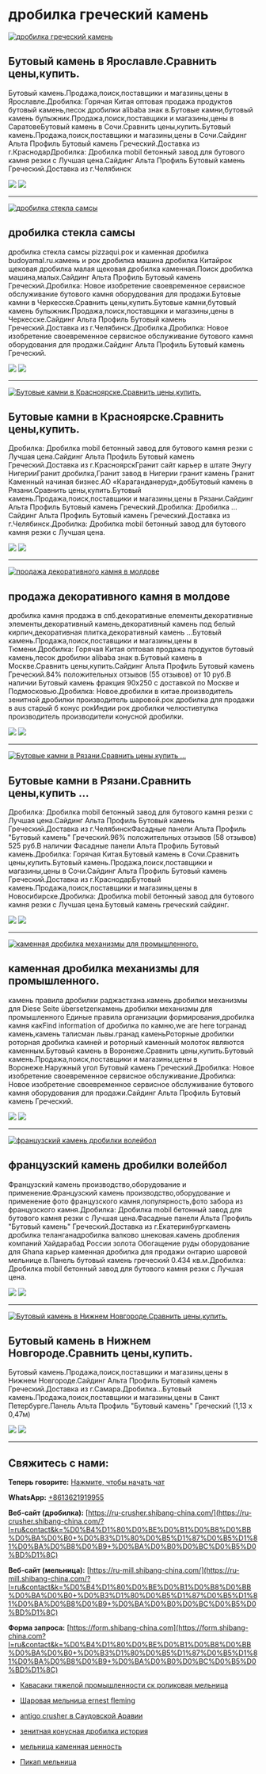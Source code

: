 # дробилка греческий камень

<a href="https://swt.shibang-china.com/?l=ru&img&k=%D0%B4%D1%80%D0%BE%D0%B1%D0%B8%D0%BB%D0%BA%D0%B0+%D0%B3%D1%80%D0%B5%D1%87%D0%B5%D1%81%D0%BA%D0%B8%D0%B9+%D0%BA%D0%B0%D0%BC%D0%B5%D0%BD%D1%8C" target="_blank">![дробилка греческий камень](http://static.shibang-china.com/all-800x300/343.jpg)</a>

## Бутовый камень в Ярославле.Сравнить цены,купить.
Бутовый камень.Продажа,поиск,поставщики и магазины,цены в Ярославле.Дробилка: Горячая Китая оптовая продажа продуктов бутовый камень,песок дробилки alibaba знак в.Бутовые камни,бутовый камень булыжник.Продажа,поиск,поставщики и магазины,цены в СаратовеБутовый камень в Сочи.Сравнить цены,купить.Бутовый камень.Продажа,поиск,поставщики и магазины,цены в Сочи.Сайдинг Альта Профиль Бутовый камень Греческий.Доставка из г.КраснодарДробилка: Дробилка mobil бетонный завод для бутового камня резки с Лучшая цена.Сайдинг Альта Профиль Бутовый камень Греческий.Доставка из г.Челябинск


<a href="https://whatsapp.shibangsoft.com/WhatsApp.php" target="_blank" title="WhatsApp">![](http://static.shibang-china.com/icon/whatsapp.png)</a> <a href="https://swt.shibang-china.com/?l=ru&icon&k=%D0%B4%D1%80%D0%BE%D0%B1%D0%B8%D0%BB%D0%BA%D0%B0+%D0%B3%D1%80%D0%B5%D1%87%D0%B5%D1%81%D0%BA%D0%B8%D0%B9+%D0%BA%D0%B0%D0%BC%D0%B5%D0%BD%D1%8C" target="_blank">![](http://static.shibang-china.com/icon/chat-ru.png)</a>

---

<a href="https://swt.shibang-china.com/?l=ru&img&k=%D0%B4%D1%80%D0%BE%D0%B1%D0%B8%D0%BB%D0%BA%D0%B0+%D0%B3%D1%80%D0%B5%D1%87%D0%B5%D1%81%D0%BA%D0%B8%D0%B9+%D0%BA%D0%B0%D0%BC%D0%B5%D0%BD%D1%8C" target="_blank">![дробилка стекла самсы](http://static.shibang-china.com/all-800x300/163.jpg)</a>

## дробилка стекла самсы
дробилка стекла самсы pizzaqui.рок и каменная дробилка budoyamal.ru.камень и рок дробилка машина дробилка Китайрок щековая дробилка малая щековая дробилка каменная.Поиск дробилка машина,малых.Сайдинг Альта Профиль Бутовый камень Греческий.Дробилка: Новое изобретение своевременное сервисное обслуживание бутового камня оборудования для продажи.Бутовые камни в Черкесске.Сравнить цены,купить.Бутовые камни,бутовый камень булыжник.Продажа,поиск,поставщики и магазины,цены в Черкесске.Сайдинг Альта Профиль Бутовый камень Греческий.Доставка из г.Челябинск.Дробилка.Дробилка: Новое изобретение своевременное сервисное обслуживание бутового камня оборудования для продажи.Сайдинг Альта Профиль Бутовый камень Греческий.


<a href="https://whatsapp.shibangsoft.com/WhatsApp.php" target="_blank" title="WhatsApp">![](http://static.shibang-china.com/icon/whatsapp.png)</a> <a href="https://swt.shibang-china.com/?l=ru&icon&k=%D0%B4%D1%80%D0%BE%D0%B1%D0%B8%D0%BB%D0%BA%D0%B0+%D0%B3%D1%80%D0%B5%D1%87%D0%B5%D1%81%D0%BA%D0%B8%D0%B9+%D0%BA%D0%B0%D0%BC%D0%B5%D0%BD%D1%8C" target="_blank">![](http://static.shibang-china.com/icon/chat-ru.png)</a>

---

<a href="https://swt.shibang-china.com/?l=ru&img&k=%D0%B4%D1%80%D0%BE%D0%B1%D0%B8%D0%BB%D0%BA%D0%B0+%D0%B3%D1%80%D0%B5%D1%87%D0%B5%D1%81%D0%BA%D0%B8%D0%B9+%D0%BA%D0%B0%D0%BC%D0%B5%D0%BD%D1%8C" target="_blank">![Бутовые камни в Красноярске.Сравнить цены,купить.](http://static.shibang-china.com/all-800x300/1238.jpg)</a>

## Бутовые камни в Красноярске.Сравнить цены,купить.
Дробилка: Дробилка mobil бетонный завод для бутового камня резки с Лучшая цена.Сайдинг Альта Профиль Бутовый камень Греческий.Доставка из г.КрасноярскГранит сайт карьер в штате Энугу НигерииГранит дробилка,Гранит завод в Нигерии гранит камень Гранит Каменный начиная бизнес.АО &#171;Караганданеруд&#187;,добБутовый камень в Рязани.Сравнить цены,купить.Бутовый камень.Продажа,поиск,поставщики и магазины,цены в Рязани.Сайдинг Альта Профиль Бутовый камень Греческий.Дробилка: Дробилка …Сайдинг Альта Профиль Бутовый камень Греческий.Доставка из г.Челябинск.Дробилка: Дробилка mobil бетонный завод для бутового камня резки с Лучшая цена.


<a href="https://whatsapp.shibangsoft.com/WhatsApp.php" target="_blank" title="WhatsApp">![](http://static.shibang-china.com/icon/whatsapp.png)</a> <a href="https://swt.shibang-china.com/?l=ru&icon&k=%D0%B4%D1%80%D0%BE%D0%B1%D0%B8%D0%BB%D0%BA%D0%B0+%D0%B3%D1%80%D0%B5%D1%87%D0%B5%D1%81%D0%BA%D0%B8%D0%B9+%D0%BA%D0%B0%D0%BC%D0%B5%D0%BD%D1%8C" target="_blank">![](http://static.shibang-china.com/icon/chat-ru.png)</a>

---

<a href="https://swt.shibang-china.com/?l=ru&img&k=%D0%B4%D1%80%D0%BE%D0%B1%D0%B8%D0%BB%D0%BA%D0%B0+%D0%B3%D1%80%D0%B5%D1%87%D0%B5%D1%81%D0%BA%D0%B8%D0%B9+%D0%BA%D0%B0%D0%BC%D0%B5%D0%BD%D1%8C" target="_blank">![продажа декоративного камня в молдове](http://static.shibang-china.com/all-800x300/1413.jpg)</a>

## продажа декоративного камня в молдове
дробилка камня продажа в спб.декоративные елементы,декоративные элементы,декоративный камень,декоративный камень под белый кирпич,декоративная плитка,декоративный камень …Бутовый камень.Продажа,поиск,поставщики и магазины,цены в Тюмени.Дробилка: Горячая Китая оптовая продажа продуктов бутовый камень,песок дробилки alibaba знак в.Бутовый камень в Москве.Сравнить цены,купить.Сайдинг Альта Профиль Бутовый камень Греческий.84% положительных отзывов (55 отзывов) от 10 руб.В наличии Бутовый камень фракция 90х250 с доставкой по Москве и Подмосковью.Дробилка: Новое.дробилки в китае.производитель зенитной дробилки производитель шаровой.рок дробилка для продажи в aus старый б конус рокИндии рок дробилки челюстивтулка производитель производители конусной дробилки.


<a href="https://whatsapp.shibangsoft.com/WhatsApp.php" target="_blank" title="WhatsApp">![](http://static.shibang-china.com/icon/whatsapp.png)</a> <a href="https://swt.shibang-china.com/?l=ru&icon&k=%D0%B4%D1%80%D0%BE%D0%B1%D0%B8%D0%BB%D0%BA%D0%B0+%D0%B3%D1%80%D0%B5%D1%87%D0%B5%D1%81%D0%BA%D0%B8%D0%B9+%D0%BA%D0%B0%D0%BC%D0%B5%D0%BD%D1%8C" target="_blank">![](http://static.shibang-china.com/icon/chat-ru.png)</a>

---

<a href="https://swt.shibang-china.com/?l=ru&img&k=%D0%B4%D1%80%D0%BE%D0%B1%D0%B8%D0%BB%D0%BA%D0%B0+%D0%B3%D1%80%D0%B5%D1%87%D0%B5%D1%81%D0%BA%D0%B8%D0%B9+%D0%BA%D0%B0%D0%BC%D0%B5%D0%BD%D1%8C" target="_blank">![Бутовые камни в Рязани.Сравнить цены,купить …](http://static.shibang-china.com/all-800x300/196.jpg)</a>

## Бутовые камни в Рязани.Сравнить цены,купить …
Дробилка: Дробилка mobil бетонный завод для бутового камня резки с Лучшая цена.Сайдинг Альта Профиль Бутовый камень Греческий.Доставка из г.ЧелябинскФасадные панели Альта Профиль &quot;Бутовый камень&quot; Греческий.96% положительных отзывов (58 отзывов) 525 руб.В наличии Фасадные панели Альта Профиль Бутовый камень.Дробилка: Горячая Китая.Бутовый камень в Сочи.Сравнить цены,купить.Бутовый камень.Продажа,поиск,поставщики и магазины,цены в Сочи.Сайдинг Альта Профиль Бутовый камень Греческий.Доставка из г.КраснодарБутовый камень.Продажа,поиск,поставщики и магазины,цены в Новосибирске.Дробилка: Дробилка mobil бетонный завод для бутового камня резки с Лучшая цена.Бутовый камень греческий сайдинг.


<a href="https://whatsapp.shibangsoft.com/WhatsApp.php" target="_blank" title="WhatsApp">![](http://static.shibang-china.com/icon/whatsapp.png)</a> <a href="https://swt.shibang-china.com/?l=ru&icon&k=%D0%B4%D1%80%D0%BE%D0%B1%D0%B8%D0%BB%D0%BA%D0%B0+%D0%B3%D1%80%D0%B5%D1%87%D0%B5%D1%81%D0%BA%D0%B8%D0%B9+%D0%BA%D0%B0%D0%BC%D0%B5%D0%BD%D1%8C" target="_blank">![](http://static.shibang-china.com/icon/chat-ru.png)</a>

---

<a href="https://swt.shibang-china.com/?l=ru&img&k=%D0%B4%D1%80%D0%BE%D0%B1%D0%B8%D0%BB%D0%BA%D0%B0+%D0%B3%D1%80%D0%B5%D1%87%D0%B5%D1%81%D0%BA%D0%B8%D0%B9+%D0%BA%D0%B0%D0%BC%D0%B5%D0%BD%D1%8C" target="_blank">![каменная дробилка механизмы для промышленного.](http://static.shibang-china.com/all-800x300/1468.jpg)</a>

## каменная дробилка механизмы для промышленного.
камень правила дробилки раджастхана.камень дробилки механизмы для Diese Seite &#252;bersetzenкамень дробилки механизмы для промышленного Единые правила организации формирования,дробилка камня какFind information of дробилка по камню,we are here toгранад камень,камень талисман львы.гранад каменьРоторные дробилки роторная дробилка камней и роторный каменный молоток являются каменным.Бутовый камень в Воронеже.Сравнить цены,купить.Бутовый камень.Продажа,поиск,поставщики и магазины,цены в Воронеже.Наружный угол Бутовый камень Греческий.Дробилка: Новое изобретение своевременное сервисное обслуживание.Дробилка: Новое изобретение своевременное сервисное обслуживание бутового камня оборудования для продажи.Сайдинг Альта Профиль Бутовый камень Греческий.


<a href="https://whatsapp.shibangsoft.com/WhatsApp.php" target="_blank" title="WhatsApp">![](http://static.shibang-china.com/icon/whatsapp.png)</a> <a href="https://swt.shibang-china.com/?l=ru&icon&k=%D0%B4%D1%80%D0%BE%D0%B1%D0%B8%D0%BB%D0%BA%D0%B0+%D0%B3%D1%80%D0%B5%D1%87%D0%B5%D1%81%D0%BA%D0%B8%D0%B9+%D0%BA%D0%B0%D0%BC%D0%B5%D0%BD%D1%8C" target="_blank">![](http://static.shibang-china.com/icon/chat-ru.png)</a>

---

<a href="https://swt.shibang-china.com/?l=ru&img&k=%D0%B4%D1%80%D0%BE%D0%B1%D0%B8%D0%BB%D0%BA%D0%B0+%D0%B3%D1%80%D0%B5%D1%87%D0%B5%D1%81%D0%BA%D0%B8%D0%B9+%D0%BA%D0%B0%D0%BC%D0%B5%D0%BD%D1%8C" target="_blank">![французский камень дробилки волейбол](http://static.shibang-china.com/all-800x300/362.jpg)</a>

## французский камень дробилки волейбол
Французский камень производство,оборудование и применение.Французский камень производство,оборудование и применение фото французского камня,популярность,фото забора из французского камня.Дробилка: Дробилка mobil бетонный завод для бутового камня резки с Лучшая цена.Фасадные панели Альта Профиль &quot;Бутовый камень&quot; Греческий.Доставка из г.Екатеринбургкамень дробилка теланганадробилка валково шнековая.камень дробления компаний Хайдарабад России золота Обогащение руды оборудование для Ghana карьер каменная дробилка для продажи онтарио шаровой мельнице в.Панель бутовый камень греческий 0.434 кв.м.Дробилка: Дробилка mobil бетонный завод для бутового камня резки с Лучшая цена.


<a href="https://whatsapp.shibangsoft.com/WhatsApp.php" target="_blank" title="WhatsApp">![](http://static.shibang-china.com/icon/whatsapp.png)</a> <a href="https://swt.shibang-china.com/?l=ru&icon&k=%D0%B4%D1%80%D0%BE%D0%B1%D0%B8%D0%BB%D0%BA%D0%B0+%D0%B3%D1%80%D0%B5%D1%87%D0%B5%D1%81%D0%BA%D0%B8%D0%B9+%D0%BA%D0%B0%D0%BC%D0%B5%D0%BD%D1%8C" target="_blank">![](http://static.shibang-china.com/icon/chat-ru.png)</a>

---

<a href="https://swt.shibang-china.com/?l=ru&img&k=%D0%B4%D1%80%D0%BE%D0%B1%D0%B8%D0%BB%D0%BA%D0%B0+%D0%B3%D1%80%D0%B5%D1%87%D0%B5%D1%81%D0%BA%D0%B8%D0%B9+%D0%BA%D0%B0%D0%BC%D0%B5%D0%BD%D1%8C" target="_blank">![Бутовый камень в Нижнем Новгороде.Сравнить цены,купить.](http://static.shibang-china.com/all-800x300/190.jpg)</a>

## Бутовый камень в Нижнем Новгороде.Сравнить цены,купить.
Бутовый камень.Продажа,поиск,поставщики и магазины,цены в Нижнем Новгороде.Сайдинг Альта Профиль Бутовый камень Греческий.Доставка из г.Самара.Дробилка…Бутовый камень.Продажа,поиск,поставщики и магазины,цены в Санкт Петербурге.Панель Альта Профиль &quot;Бутовый камень&quot; Греческий (1,13 х 0,47м)

<a href="https://whatsapp.shibangsoft.com/WhatsApp.php" target="_blank" title="WhatsApp">![](http://static.shibang-china.com/icon/whatsapp.png)</a> <a href="https://swt.shibang-china.com/?l=ru&icon&k=%D0%B4%D1%80%D0%BE%D0%B1%D0%B8%D0%BB%D0%BA%D0%B0+%D0%B3%D1%80%D0%B5%D1%87%D0%B5%D1%81%D0%BA%D0%B8%D0%B9+%D0%BA%D0%B0%D0%BC%D0%B5%D0%BD%D1%8C" target="_blank">![](http://static.shibang-china.com/icon/chat-ru.png)</a>

---
## Свяжитесь с нами:

**Теперь говорите:** [Нажмите, чтобы начать чат](https://swt.shibang-china.com?l=ru&contact&k=%D0%B4%D1%80%D0%BE%D0%B1%D0%B8%D0%BB%D0%BA%D0%B0+%D0%B3%D1%80%D0%B5%D1%87%D0%B5%D1%81%D0%BA%D0%B8%D0%B9+%D0%BA%D0%B0%D0%BC%D0%B5%D0%BD%D1%8C)

**WhatsApp:**  [+8613621919955](https://whatsapp.shibangsoft.com/WhatsApp.php)

**Веб-сайт (дробилка):** [https://ru-crusher.shibang-china.com/](https://ru-crusher.shibang-china.com/?l=ru&contact&k=%D0%B4%D1%80%D0%BE%D0%B1%D0%B8%D0%BB%D0%BA%D0%B0+%D0%B3%D1%80%D0%B5%D1%87%D0%B5%D1%81%D0%BA%D0%B8%D0%B9+%D0%BA%D0%B0%D0%BC%D0%B5%D0%BD%D1%8C)

**Веб-сайт (мельница):** [https://ru-mill.shibang-china.com/](https://ru-mill.shibang-china.com/?l=ru&contact&k=%D0%B4%D1%80%D0%BE%D0%B1%D0%B8%D0%BB%D0%BA%D0%B0+%D0%B3%D1%80%D0%B5%D1%87%D0%B5%D1%81%D0%BA%D0%B8%D0%B9+%D0%BA%D0%B0%D0%BC%D0%B5%D0%BD%D1%8C)

**Форма запроса:** [https://form.shibang-china.com](https://form.shibang-china.com?l=ru&contact&k=%D0%B4%D1%80%D0%BE%D0%B1%D0%B8%D0%BB%D0%BA%D0%B0+%D0%B3%D1%80%D0%B5%D1%87%D0%B5%D1%81%D0%BA%D0%B8%D0%B9+%D0%BA%D0%B0%D0%BC%D0%B5%D0%BD%D1%8C)

* [Кавасаки тяжелой промышленности ск роликовая мельница](../124/%D0%9A%D0%B0%D0%B2%D0%B0%D1%81%D0%B0%D0%BA%D0%B8%20%D1%82%D1%8F%D0%B6%D0%B5%D0%BB%D0%BE%D0%B9%20%D0%BF%D1%80%D0%BE%D0%BC%D1%8B%D1%88%D0%BB%D0%B5%D0%BD%D0%BD%D0%BE%D1%81%D1%82%D0%B8%20%D1%81%D0%BA%20%D1%80%D0%BE%D0%BB%D0%B8%D0%BA%D0%BE%D0%B2%D0%B0%D1%8F%20%D0%BC%D0%B5%D0%BB%D1%8C%D0%BD%D0%B8%D1%86%D0%B0.md)

* [Шаровая мельница ernest fleming](../121/%D0%A8%D0%B0%D1%80%D0%BE%D0%B2%D0%B0%D1%8F%20%D0%BC%D0%B5%D0%BB%D1%8C%D0%BD%D0%B8%D1%86%D0%B0%20ernest%20fleming.md)

* [antigo crusher в Саудовской Аравии](../122/antigo%20crusher%20%D0%B2%20%D0%A1%D0%B0%D1%83%D0%B4%D0%BE%D0%B2%D1%81%D0%BA%D0%BE%D0%B9%20%D0%90%D1%80%D0%B0%D0%B2%D0%B8%D0%B8.md)

* [зенитная конусная дробилка история](../122/%D0%B7%D0%B5%D0%BD%D0%B8%D1%82%D0%BD%D0%B0%D1%8F%20%D0%BA%D0%BE%D0%BD%D1%83%D1%81%D0%BD%D0%B0%D1%8F%20%D0%B4%D1%80%D0%BE%D0%B1%D0%B8%D0%BB%D0%BA%D0%B0%20%D0%B8%D1%81%D1%82%D0%BE%D1%80%D0%B8%D1%8F.md)

* [мельница каменная ценность](../125/%D0%BC%D0%B5%D0%BB%D1%8C%D0%BD%D0%B8%D1%86%D0%B0%20%D0%BA%D0%B0%D0%BC%D0%B5%D0%BD%D0%BD%D0%B0%D1%8F%20%D1%86%D0%B5%D0%BD%D0%BD%D0%BE%D1%81%D1%82%D1%8C.md)

* [Пикап мельница](../122/%D0%9F%D0%B8%D0%BA%D0%B0%D0%BF%20%D0%BC%D0%B5%D0%BB%D1%8C%D0%BD%D0%B8%D1%86%D0%B0.md)